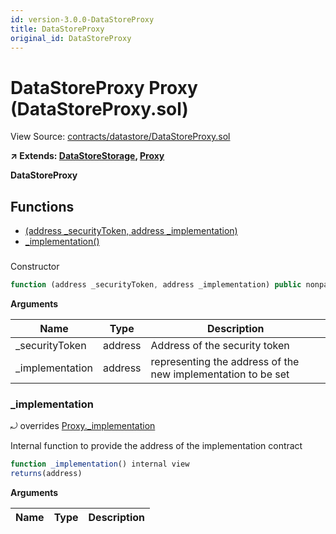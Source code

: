 ```yaml
---
id: version-3.0.0-DataStoreProxy
title: DataStoreProxy
original_id: DataStoreProxy
---
```


# DataStoreProxy Proxy (DataStoreProxy.sol)

View Source: [contracts/datastore/DataStoreProxy.sol](../../../contracts/datastore/DataStoreProxy.sol)

**↗ Extends: [DataStoreStorage](DataStoreStorage.md), [Proxy](Proxy.md)**

**DataStoreProxy**

## Functions

- [(address _securityToken, address _implementation)](#)
- [_implementation()](#_implementation)

### 

Constructor

```js
function (address _securityToken, address _implementation) public nonpayable
```

**Arguments**

| Name        | Type           | Description  |
| ------------- |------------- | -----|
| _securityToken | address | Address of the security token | 
| _implementation | address | representing the address of the new implementation to be set | 

### _implementation

⤾ overrides [Proxy._implementation](Proxy.md#_implementation)

Internal function to provide the address of the implementation contract

```js
function _implementation() internal view
returns(address)
```

**Arguments**

| Name        | Type           | Description  |
| ------------- |------------- | -----|

